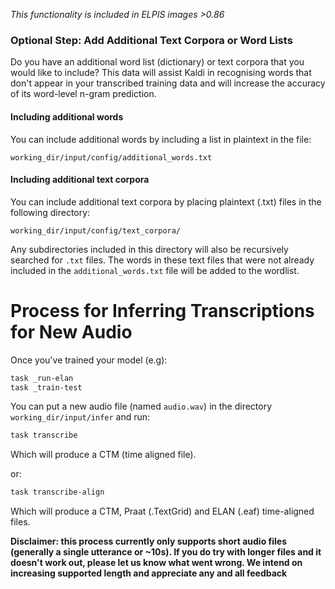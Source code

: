 _This functionality is included in ELPIS images >0.86_

### Optional Step: Add Additional Text Corpora or Word Lists
Do you have an additional word list (dictionary) or text corpora that you would like to include? This data will assist Kaldi in recognising words that don't appear in your transcribed training data and will increase the accuracy of its word-level n-gram prediction.

#### Including additional words
You can include additional words by including a list in plaintext in the file:

`working_dir/input/config/additional_words.txt`

#### Including additional text corpora
You can include additional text corpora by placing plaintext (.txt) files in the following directory:

`working_dir/input/config/text_corpora/`

Any subdirectories included in this directory will also be recursively searched for `.txt` files. The words in these text files that were not already included in the `additional_words.txt` file will be added to the wordlist.


# Process for Inferring Transcriptions for New Audio

Once you've trained your model (e.g):
```sh
task _run-elan
task _train-test
```

You can put a new audio file (named `audio.wav`) in the directory `working_dir/input/infer` and run:
```sh
task transcribe
```

Which will produce a CTM (time aligned file).

or:
```sh
task transcribe-align
```

Which will produce a CTM, Praat (.TextGrid) and ELAN (.eaf) time-aligned files.

**Disclaimer: this process currently only supports short audio files (generally a single utterance or ~10s). If you do try with longer files and it doesn't work out, please let us know what went wrong. We intend on increasing supported length and appreciate any and all feedback**